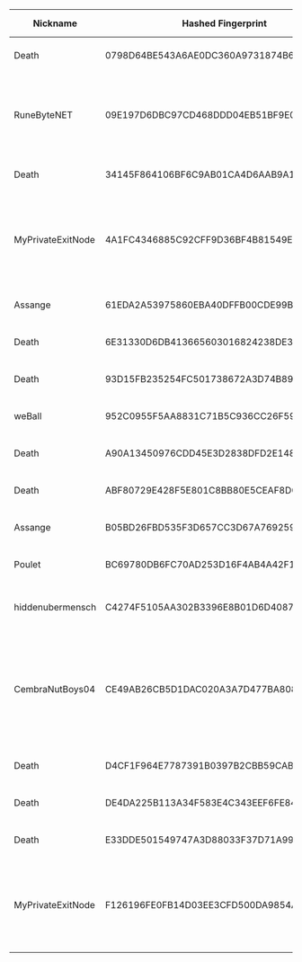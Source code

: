 | Nickname |  Hashed Fingerprint	| Or Addresses | Contact | Running | Flags | Last Seen | First Seen | Last Restarted | Advertised Bandwidth | Platform | Version | Version Status | Recommended Version | Verified hostnames | Exit policy |
|---|---|---|---|---|---|---|---|---|---|---|---|---|---|---|---|
|Death | 0798D64BE543A6AE0DC360A9731874B6254C0AEE | ["15.204.199.12:47474"] | nobody | true | Running, Valid | 2025-10-16 12:00:00 | 2025-10-16 12:00:00 | 2025-10-16 11:17:36 | 0 | Tor 0.4.8.16 on Linux | 0.4.8.16 | recommended | true | ["exitz.org"] | ["reject *:*"]|
|RuneByteNET | 09E197D6DBC97CD468DDD04EB51BF9E07EC81265 | ["185.40.4.143:1337","[2a0e:4005:1002:ffff:185:40:4:143]:1337"] | email:tor[]runebyte.net url:runebyte.net proof:dns-rsa virtualization:baremetal dnslocation:local ciissversion:2 trafficacct:unmetered | true | Running, V2Dir, Valid | 2025-10-16 12:00:00 | 2025-10-16 11:00:00 | 2025-10-16 09:57:55 | 0 | Tor 0.4.8.19 on Linux | 0.4.8.19 | recommended | true | ["tor-exit.runebyte.net"] | ["reject *:*"]|
|Death | 34145F864106BF6C9AB01CA4D6AAB9A1FA3BF2D8 | ["15.204.199.12:47474"] | nobody | true | Running, Valid | 2025-10-16 12:00:00 | 2025-10-16 12:00:00 | 2025-10-16 11:35:47 | 0 | Tor 0.4.8.16 on Linux | 0.4.8.16 | recommended | true | ["exitz.org"] | ["reject *:*"]|
|MyPrivateExitNode | 4A1FC4346885C92CFF9D36BF4B81549EC2F49A0B | ["103.80.87.58:9001","[2a0d:6c2:17:49c::]:9001"] | admin@example.com | false | Exit, Running, V2Dir, Valid | 2025-10-16 11:00:00 | 2025-10-16 11:00:00 | 2025-10-16 10:20:42 | 0 | Tor 0.4.8.18 on Linux | 0.4.8.18 | recommended | true | N/A | ["reject 0.0.0.0/8:*","reject 169.254.0.0/16:*","reject 127.0.0.0/8:*","reject 192.168.0.0/16:*","reject 10.0.0.0/8:*","reject 172.16.0.0/12:*","reject 103.80.87.58:*","accept *:*"]|
|Assange | 61EDA2A53975860EBA40DFFB00CDE99B1CE92CC2 | ["94.60.190.164:9001"] | N/A | false | Running, V2Dir, Valid | 2025-10-16 11:00:00 | 2025-10-16 03:00:00 | 2025-10-16 02:00:26 | 0 | Tor 0.4.8.16 on Linux | 0.4.8.16 | recommended | true | ["164.190.60.94.rev.vodafone.pt"] | ["reject *:*"]|
|Death | 6E31330D6DB413665603016824238DE30EAA48F9 | ["15.204.199.12:47474"] | nobody | false | Running, Valid | 2025-10-16 11:00:00 | 2025-10-16 11:00:00 | 2025-10-16 10:47:48 | 0 | Tor 0.4.8.16 on Linux | 0.4.8.16 | recommended | true | ["exitz.org"] | ["reject *:*"]|
|Death | 93D15FB235254FC501738672A3D74B8918C4331E | ["15.204.199.12:47474"] | nobody | true | Running, Valid | 2025-10-16 12:00:00 | 2025-10-16 12:00:00 | 2025-10-16 11:06:59 | 0 | Tor 0.4.8.16 on Linux | 0.4.8.16 | recommended | true | ["exitz.org"] | ["reject *:*"]|
|weBall | 952C0955F5AA8831C71B5C936CC26F594C9A5232 | ["93.95.227.231:443"] | tor572983@proton.me | true | Running, Valid | 2025-10-16 12:00:00 | 2025-10-16 07:00:00 | 2025-10-16 06:28:16 | 0 | Tor 0.4.8.19 on Linux | 0.4.8.19 | recommended | true | ["vps-93-95-227-231.1984.is"] | ["reject *:*"]|
|Death | A90A13450976CDD45E3D2838DFD2E148B716EB85 | ["15.204.199.12:47474"] | nobody | true | Running, Valid | 2025-10-16 12:00:00 | 2025-10-16 12:00:00 | 2025-10-16 11:23:38 | 0 | Tor 0.4.8.16 on Linux | 0.4.8.16 | recommended | true | ["exitz.org"] | ["reject *:*"]|
|Death | ABF80729E428F5E801C8BB80E5CEAF8D08100612 | ["15.204.199.12:47474"] | nobody | true | Running, Valid | 2025-10-16 12:00:00 | 2025-10-16 12:00:00 | 2025-10-16 11:09:49 | 0 | Tor 0.4.8.16 on Linux | 0.4.8.16 | recommended | true | ["exitz.org"] | ["reject *:*"]|
|Assange | B05BD26FBD535F3D657CC3D67A7692590C21ACB0 | ["94.60.190.164:9001"] | N/A | true | Running, V2Dir, Valid | 2025-10-16 12:00:00 | 2025-10-16 12:00:00 | 2025-10-16 11:20:52 | 0 | Tor 0.4.8.16 on Linux | 0.4.8.16 | recommended | true | ["164.190.60.94.rev.vodafone.pt"] | ["reject *:*"]|
|Poulet | BC69780DB6FC70AD253D16F4AB4A42F12A94DA56 | ["82.165.134.69:500"] | N/A | true | Running, V2Dir, Valid | 2025-10-16 12:00:00 | 2025-10-16 10:00:00 | 2025-10-16 09:36:18 | 0 | Tor 0.4.8.10 on Linux | 0.4.8.10 | recommended | true | ["ip82-165-134-69.pbiaas.com"] | ["reject *:*"]|
|hiddenubermensch | C4274F5105AA302B3396E8B01D6D4087B5E53ED8 | ["97.127.83.8:9001"] | traidor@gmail.com | true | Running, V2Dir, Valid | 2025-10-16 12:00:00 | 2025-10-16 09:00:00 | 2025-10-16 08:00:38 | 0 | Tor 0.4.8.18 on FreeBSD | 0.4.8.18 | recommended | true | ["97-127-83-8.mpls.qwest.net"] | ["reject *:*"]|
|CembraNutBoys04 | CE49AB26CB5D1DAC020A3A7D477BA808DE968731 | ["190.123.46.170:443","[2803:200:ffff:ff0c::ae92:2a2f]:443"] | tor-exit.cembranutboys.com | true | Exit, Running, Valid | 2025-10-16 12:00:00 | 2025-10-16 10:00:00 | 2025-10-16 08:58:12 | 0 | Tor 0.4.8.19 on Linux | 0.4.8.19 | recommended | true | N/A | ["reject 0.0.0.0/8:*","reject 169.254.0.0/16:*","reject 127.0.0.0/8:*","reject 192.168.0.0/16:*","reject 10.0.0.0/8:*","reject 172.16.0.0/12:*","reject 190.123.46.170:*","accept *:80","accept *:443","accept *:1194","reject *:*"]|
|Death | D4CF1F964E7787391B0397B2CBB59CABD7EA9000 | ["15.204.199.12:47474"] | nobody | true | Running, Valid | 2025-10-16 12:00:00 | 2025-10-16 12:00:00 | 2025-10-16 11:38:43 | 0 | Tor 0.4.8.16 on Linux | 0.4.8.16 | recommended | true | ["exitz.org"] | ["reject *:*"]|
|Death | DE4DA225B113A34F583E4C343EEF6FE84BDCBCA5 | ["15.204.199.12:47474"] | nobody | false | Running, Valid | 2025-10-16 11:00:00 | 2025-10-16 11:00:00 | 2025-10-16 10:43:39 | 0 | Tor 0.4.8.16 on Linux | 0.4.8.16 | recommended | true | ["exitz.org"] | ["reject *:*"]|
|Death | E33DDE501549747A3D88033F37D71A99624A443D | ["15.204.199.12:47474"] | nobody | true | Running, Valid | 2025-10-16 12:00:00 | 2025-10-16 12:00:00 | 2025-10-16 11:31:38 | 0 | Tor 0.4.8.16 on Linux | 0.4.8.16 | recommended | true | ["exitz.org"] | ["reject *:*"]|
|MyPrivateExitNode | F126196FE0FB14D03EE3CFD500DA9854ADA0AC09 | ["103.80.87.58:9001","[2a0d:6c2:17:49c::]:9001"] | admin@example.com | false | Exit, Running, V2Dir, Valid | 2025-10-16 11:00:00 | 2025-10-16 11:00:00 | 2025-10-16 10:19:14 | 0 | Tor 0.4.8.18 on Linux | 0.4.8.18 | recommended | true | N/A | ["reject 0.0.0.0/8:*","reject 169.254.0.0/16:*","reject 127.0.0.0/8:*","reject 192.168.0.0/16:*","reject 10.0.0.0/8:*","reject 172.16.0.0/12:*","reject 103.80.87.58:*","accept *:*"]|
